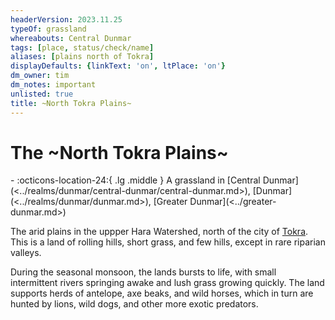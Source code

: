 ```yaml
---
headerVersion: 2023.11.25
typeOf: grassland
whereabouts: Central Dunmar
tags: [place, status/check/name]
aliases: [plains north of Tokra]
displayDefaults: {linkText: 'on', ltPlace: 'on'}
dm_owner: tim
dm_notes: important
unlisted: true
title: ~North Tokra Plains~
---
```

# The ~North Tokra Plains~
<div class="grid cards ext-narrow-margin ext-one-column" markdown>
-    :octicons-location-24:{ .lg .middle } A grassland in [Central Dunmar](<../realms/dunmar/central-dunmar/central-dunmar.md>), [Dunmar](<../realms/dunmar/dunmar.md>), [Greater Dunmar](<../greater-dunmar.md>)  
</div>


The arid plains in the uppper Hara Watershed, north of the city of [Tokra](<../realms/dunmar/central-dunmar/tokra/tokra.md>). This is a land of rolling hills, short grass, and few hills, except in rare riparian valleys. 

During the seasonal monsoon, the lands bursts to life, with small intermittent rivers springing awake and lush grass growing quickly. The land supports herds of antelope, axe beaks, and wild horses, which in turn are hunted by lions, wild dogs, and other more exotic predators. 
